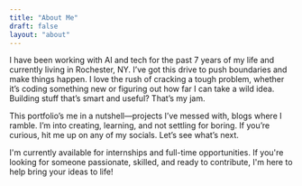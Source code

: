 ```yaml
---
title: "About Me"
draft: false
layout: "about"
---
```

I have been working with AI and tech for the past 7 years of my life and currently living in Rochester, NY.  I’ve got this drive to push boundaries and make things happen. I love the rush of cracking a tough problem, whether it’s coding something new or figuring out how far I can take a wild idea. Building stuff that’s smart and useful? That’s my jam.

This portfolio’s me in a nutshell—projects I’ve messed with, blogs where I ramble. I’m into creating, learning, and not settling for boring. If you’re curious, hit me up on any of my socials. Let’s see what’s next.

I'm currently available for internships and full-time opportunities. If you're looking for someone passionate, skilled, and ready to contribute, I'm here to help bring your ideas to life!

